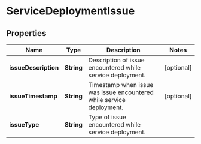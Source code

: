 # ServiceDeploymentIssue

## Properties
Name | Type | Description | Notes
------------ | ------------- | ------------- | -------------
**issueDescription** | **String** | Description of issue encountered while service deployment. |  [optional]
**issueTimestamp** | **String** | Timestamp when issue was issue encountered while service deployment. |  [optional]
**issueType** | **String** | Type of issue encountered while service deployment. | 
